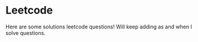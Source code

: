 # Leetcode
Here are some solutions leetcode questions! Will keep adding as and when I solve questions.
